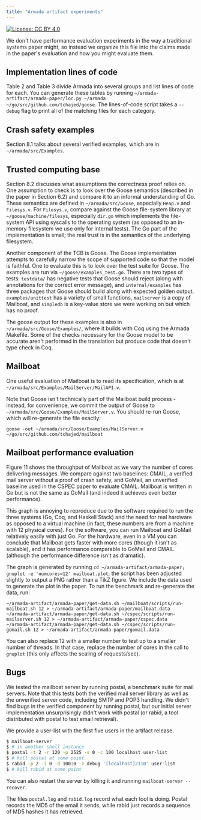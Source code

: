 ```yaml
---
title: "Armada artifact experiments"
---
```


[![License: CC BY 4.0](https://img.shields.io/badge/License-CC%20BY%204.0-lightgrey.svg)](https://creativecommons.org/licenses/by/4.0/)

We don't have performance evaluation experiments in the way a traditional
systems paper might, so instead we organize this file into the claims made in
the paper's evaluation and how you might evaluate them.

## Implementation lines of code

Table 2 and Table 3 divide Armada into several groups and list lines of code for
each. You can generate these tables by running `~/armada-artifact/armada-paper/loc.py ~/armada ~/go/src/github.com/tchajed/goose`. The lines-of-code script takes a `--debug`
flag to print all of the matching files for each category.

## Crash safety examples

Section 8.1 talks about several verified examples, which are in
`~/armada/src/Examples`.

## Trusted computing base

Section 8.2 discusses what assumptions the correctness proof relies on. One
assumption to check is to look over the Goose semantics (described in the paper
in Section 6.2) and compare it to an informal understanding of Go. These
semantics are defined in `~/armada/src/Goose`, especially `Heap.v` and
`Filesys.v`. For `Filesys.v`, compare against the Goose file-system library at
`~/goose/machine/filesys`, especially `dir.go` which implements the file-system
API using syscalls to the operating system (as opposed to an in-memory
filesystem we use only for internal tests). The Go part of the implementation is
small; the real trust is in the semantics of the underlying filesystem.

Another component of the TCB is Goose. The Goose implementation attempts to
carefully narrow the scope of supported code so that the model is faithful. One
to evaluate this is to look over the test suite for Goose. The examples are run
via `~/goose/examples_test.go`. There are two types of tests: `testdata/` has
negative tests that Goose should reject (along with annotations for the correct
error message), and `internal/examples` has three packages that Goose should
build along with expected golden output. `examples/unittest` has a variety of
small functions, `mailserver` is a copy of Mailboat, and `simpledb` is a
key-value store we were working on but which has no proof.

The goose output for these examples is also in `~/armada/src/Goose/Examples/`,
where it builds with Coq using the Armada Makefile. Some of the checks necessary
for the Goose model to be accurate aren't performed in the translation but
produce code that doesn't type check in Coq.

## Mailboat

One useful evaluation of Mailboat is to read its specification, which is at
`~/armada/src/Examples/MailServer/MailAPI.v`.

Note that Goose isn't technically part of the Mailboat build process - instead,
for convenience, we commit the output of Goose to
`~/armada/src/Goose/Examples/MailServer.v`. You should re-run Goose, which will
re-generate the file exactly:

```
goose -out ~/armada/src/Goose/Examples/MailServer.v ~/go/src/github.com/tchajed/mailboat
```

## Mailboat performance evaluation

Figure 11 shows the throughput of Mailboat as we vary the number of cores
delivering messages. We compare against two baselines: CMAIL, a verified mail
server without a proof of crash safety, and GoMail, an unverified baseline used
in the CSPEC paper to evaluate CMAIL. Mailboat is written in Go but is not the
same as GoMail (and indeed it achieves even better performance).

This graph is annoying to reproduce due to the software required to run the
three systems (Go, Coq, and Haskell Stack) and the need for real hardware as
opposed to a virtual machine (in fact, these numbers are from a machine with 12
physical cores). For the software, you can run Mailboat and GoMail relatively
easily with just Go. For the hardware, even in a VM you can conclude that
Mailboat gets faster with more cores (though it isn't as scalable), and it has
performance comparable to GoMail and CMAIL (although the performance difference
isn't as dramatic).

The graph is generated by running `cd ~/armada-artifact/armada-paper; gnuplot -e 'numcores=12' mailboat.plot`; the script has been adjusted slightly to output a
PNG rather than a TikZ figure. We include the data used to generate the plot in
the paper. To run the benchmark and re-generate the data, run:

```
~/armada-artifact/armada-paper/get-data.sh ~/mailboat/scripts/run-mailboat.sh 12 > ~/armada-artifact/armada-paper/mailboat.data
~/armada-artifact/armada-paper/get-data.sh ~/cspec/scripts/run-mailserver.sh 12 > ~/armada-artifact/armada-paper/cspec.data
~/armada-artifact/armada-paper/get-data.sh ~/cspec/scripts/run-gomail.sh 12 > ~/armada-artifact/armada-paper/gomail.data
```

You can also replace 12 with a smaller number to test up to a smaller number of
threads. In that case, replace the number of cores in the call to `gnuplot`
(this only affects the scaling of requests/sec).

## Bugs

We tested the mailboat server by running postal, a benchmark suite for mail
servers. Note that this tests both the verified mail server library as well as
the unverified server code, including SMTP and POP3 handling. We didn't find
bugs in the verified component by running postal, but our initial server
implementation unsurprisingly didn't work with postal (or rabid, a tool
distributed with postal to test email retrieval).

We provide a user-list with the first five users in the artifact release.

```sh
$ mailboat-server
$ # in another shell instance
$ postal -t 2 -r 120 -p 2525 -s 0 -c 100 localhost user-list
$ # kill postal at some point
$ rabid -p 2 -i 0 -d 100:0 -z debug '[localhost]2110' user-list
$ # kill rabid at some point
```

You can also restart the server by killing it and running `mailboat-server --recover`.

The files `postal.log` and `rabid.log` record what each tool is doing. Postal
records the MD5 of the email it sends, while rabid just records a sequence of
MD5 hashes it has retrieved.
